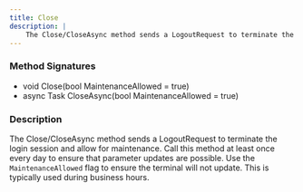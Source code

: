 ```yaml
---
title: Close
description: |
    The Close/CloseAsync method sends a LogoutRequest to terminate the login session and allow for maintenance.
---
```

### Method Signatures

*   void Close(bool MaintenanceAllowed = true)
*   async Task CloseAsync(bool MaintenanceAllowed = true)

### Description

The Close/CloseAsync method sends a LogoutRequest to terminate the login session and allow for maintenance. Call this method at least once every day to ensure that parameter updates are possible.
Use the `MaintenanceAllowed` flag to ensure the terminal will not update. This is typically used during business hours.
